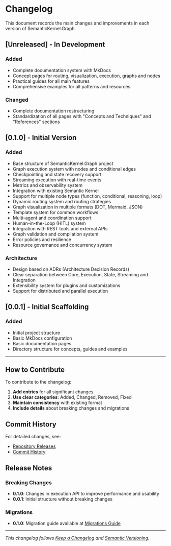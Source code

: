 # Changelog

This document records the main changes and improvements in each version of SemanticKernel.Graph.

## [Unreleased] - In Development

### Added
* Complete documentation system with MkDocs
* Concept pages for routing, visualization, execution, graphs and nodes
* Practical guides for all main features
* Comprehensive examples for all patterns and resources

### Changed
* Complete documentation restructuring
* Standardization of all pages with "Concepts and Techniques" and "References" sections

## [0.1.0] - Initial Version

### Added
* Base structure of SemanticKernel.Graph project
* Graph execution system with nodes and conditional edges
* Checkpointing and state recovery support
* Streaming execution with real-time events
* Metrics and observability system
* Integration with existing Semantic Kernel
* Support for multiple node types (function, conditional, reasoning, loop)
* Dynamic routing system and routing strategies
* Graph visualization in multiple formats (DOT, Mermaid, JSON)
* Template system for common workflows
* Multi-agent and coordination support
* Human-in-the-Loop (HITL) system
* Integration with REST tools and external APIs
* Graph validation and compilation system
* Error policies and resilience
* Resource governance and concurrency system

### Architecture
* Design based on ADRs (Architecture Decision Records)
* Clear separation between Core, Execution, State, Streaming and Integration
* Extensibility system for plugins and customizations
* Support for distributed and parallel execution

## [0.0.1] - Initial Scaffolding

### Added
* Initial project structure
* Basic MkDocs configuration
* Basic documentation pages
* Directory structure for concepts, guides and examples

---

## How to Contribute

To contribute to the changelog:

1. **Add entries** for all significant changes
2. **Use clear categories**: Added, Changed, Removed, Fixed
3. **Maintain consistency** with existing format
4. **Include details** about breaking changes and migrations

## Commit History

For detailed changes, see:
* [Repository Releases](https://github.com/your-org/semantic-kernel-graph/releases)
* [Commit History](https://github.com/your-org/semantic-kernel-graph/commits/main)

## Release Notes

### Breaking Changes
* **0.1.0**: Changes in execution API to improve performance and usability
* **0.0.1**: Initial structure without breaking changes

### Migrations
* **0.1.0**: Migration guide available at [Migrations Guide](../migrations/index.md)

---

*This changelog follows [Keep a Changelog](https://keepachangelog.com/) and [Semantic Versioning](https://semver.org/).*

